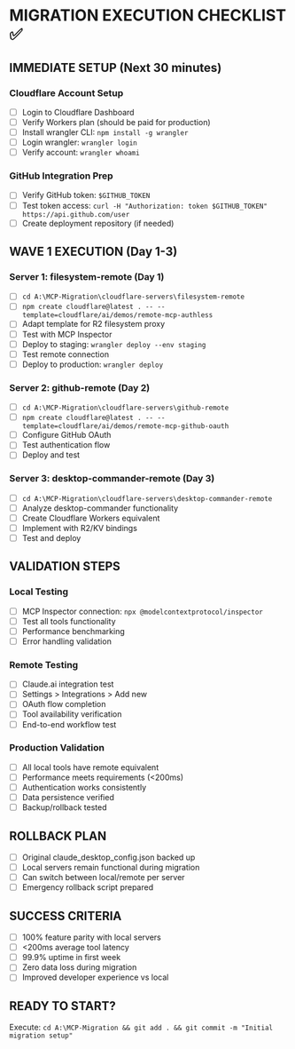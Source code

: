 # MIGRATION EXECUTION CHECKLIST ✅

## IMMEDIATE SETUP (Next 30 minutes)

### Cloudflare Account Setup
- [ ] Login to Cloudflare Dashboard
- [ ] Verify Workers plan (should be paid for production)  
- [ ] Install wrangler CLI: `npm install -g wrangler`
- [ ] Login wrangler: `wrangler login`
- [ ] Verify account: `wrangler whoami`

### GitHub Integration Prep
- [ ] Verify GitHub token: `$GITHUB_TOKEN`
- [ ] Test token access: `curl -H "Authorization: token $GITHUB_TOKEN" https://api.github.com/user`
- [ ] Create deployment repository (if needed)

## WAVE 1 EXECUTION (Day 1-3)

### Server 1: filesystem-remote (Day 1)
- [ ] `cd A:\MCP-Migration\cloudflare-servers\filesystem-remote`
- [ ] `npm create cloudflare@latest . -- --template=cloudflare/ai/demos/remote-mcp-authless`
- [ ] Adapt template for R2 filesystem proxy
- [ ] Test with MCP Inspector
- [ ] Deploy to staging: `wrangler deploy --env staging`
- [ ] Test remote connection
- [ ] Deploy to production: `wrangler deploy`

### Server 2: github-remote (Day 2)  
- [ ] `cd A:\MCP-Migration\cloudflare-servers\github-remote`
- [ ] `npm create cloudflare@latest . -- --template=cloudflare/ai/demos/remote-mcp-github-oauth`
- [ ] Configure GitHub OAuth
- [ ] Test authentication flow
- [ ] Deploy and test

### Server 3: desktop-commander-remote (Day 3)
- [ ] `cd A:\MCP-Migration\cloudflare-servers\desktop-commander-remote`  
- [ ] Analyze desktop-commander functionality
- [ ] Create Cloudflare Workers equivalent
- [ ] Implement with R2/KV bindings
- [ ] Test and deploy

## VALIDATION STEPS

### Local Testing
- [ ] MCP Inspector connection: `npx @modelcontextprotocol/inspector`
- [ ] Test all tools functionality  
- [ ] Performance benchmarking
- [ ] Error handling validation

### Remote Testing  
- [ ] Claude.ai integration test
- [ ] Settings > Integrations > Add new
- [ ] OAuth flow completion
- [ ] Tool availability verification
- [ ] End-to-end workflow test

### Production Validation
- [ ] All local tools have remote equivalent
- [ ] Performance meets requirements (<200ms)
- [ ] Authentication works consistently  
- [ ] Data persistence verified
- [ ] Backup/rollback tested

## ROLLBACK PLAN
- [ ] Original claude_desktop_config.json backed up
- [ ] Local servers remain functional during migration
- [ ] Can switch between local/remote per server
- [ ] Emergency rollback script prepared

## SUCCESS CRITERIA
- [ ] 100% feature parity with local servers
- [ ] <200ms average tool latency
- [ ] 99.9% uptime in first week
- [ ] Zero data loss during migration
- [ ] Improved developer experience vs local

## READY TO START? 
Execute: `cd A:\MCP-Migration && git add . && git commit -m "Initial migration setup"`

